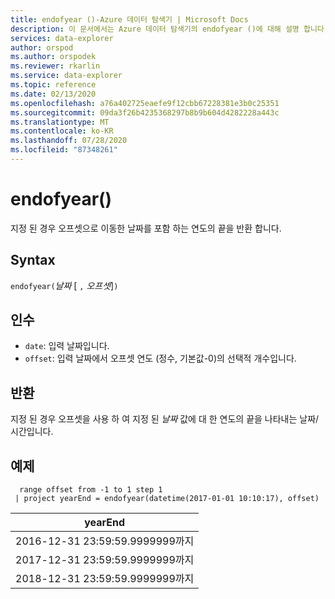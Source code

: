 ```yaml
---
title: endofyear ()-Azure 데이터 탐색기 | Microsoft Docs
description: 이 문서에서는 Azure 데이터 탐색기의 endofyear ()에 대해 설명 합니다.
services: data-explorer
author: orspod
ms.author: orspodek
ms.reviewer: rkarlin
ms.service: data-explorer
ms.topic: reference
ms.date: 02/13/2020
ms.openlocfilehash: a76a402725eaefe9f12cbb67228381e3b0c25351
ms.sourcegitcommit: 09da3f26b4235368297b8b9b604d4282228a443c
ms.translationtype: MT
ms.contentlocale: ko-KR
ms.lasthandoff: 07/28/2020
ms.locfileid: "87348261"
---
```

# <a name="endofyear"></a>endofyear()

지정 된 경우 오프셋으로 이동한 날짜를 포함 하는 연도의 끝을 반환 합니다.

## <a name="syntax"></a>Syntax

`endofyear(`*날짜* [ `,` *오프셋*]`)`

## <a name="arguments"></a>인수

* `date`: 입력 날짜입니다.
* `offset`: 입력 날짜에서 오프셋 연도 (정수, 기본값-0)의 선택적 개수입니다.

## <a name="returns"></a>반환

지정 된 경우 오프셋을 사용 하 여 지정 된 *날짜* 값에 대 한 연도의 끝을 나타내는 날짜/시간입니다.

## <a name="example"></a>예제

```kusto
  range offset from -1 to 1 step 1
 | project yearEnd = endofyear(datetime(2017-01-01 10:10:17), offset) 
```

|yearEnd|
|---|
|2016-12-31 23:59:59.9999999까지|
|2017-12-31 23:59:59.9999999까지|
|2018-12-31 23:59:59.9999999까지|